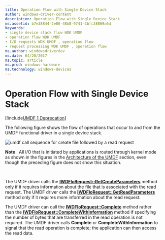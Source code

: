 ```yaml
---
title: Operation Flow with Single Device Stack
author: windows-driver-content
description: Operation Flow with Single Device Stack
ms.assetid: b7e38844-2e00-48b8-9741-3bfc38869a6d
keywords:
- single device stack flow WDK UMDF
- operation flow WDK UMDF
- I/O requests WDK UMDF , operation flow
- request processing WDK UMDF , operation flow
ms.author: windowsdriverdev
ms.date: 04/20/2017
ms.topic: article
ms.prod: windows-hardware
ms.technology: windows-devices
---
```


# Operation Flow with Single Device Stack


[!include[UMDF 1 Deprecation](../umdf-1-deprecation.md)]

The following figure shows the flow of operations that occur to and from the UMDF functional driver in a single device stack.

![umdf call sequence for create file followed by a read request](images/umdfflow.gif)

**Note**   All I/O that is initiated by applications is routed through kernel mode as shown in the figures in the [Architecture of the UMDF](https://msdn.microsoft.com/library/windows/hardware/ff554461) section, even though the preceding figure does not show this situation.

 

The UMDF driver calls the [**IWDFIoRequest::GetCreateParameters**](https://msdn.microsoft.com/library/windows/hardware/ff559088) method only if it requires information about the file that is associated with the read request. The UMDF driver calls the [**IWDFIoRequest::GetReadParameters**](https://msdn.microsoft.com/library/windows/hardware/ff559113) method only if it requires more information about the read request.

The UMDF driver can call the [**IWDFIoRequest::Complete**](https://msdn.microsoft.com/library/windows/hardware/ff559070) method rather than the [**IWDFIoRequest::CompleteWithInformation**](https://msdn.microsoft.com/library/windows/hardware/ff559074) method if specifying the number of bytes that are transferred in the read operation is not required. The UMDF driver calls **Complete** or **CompleteWithInformation** to signal that the read operation is complete; the application can then access the read data.

 

 





